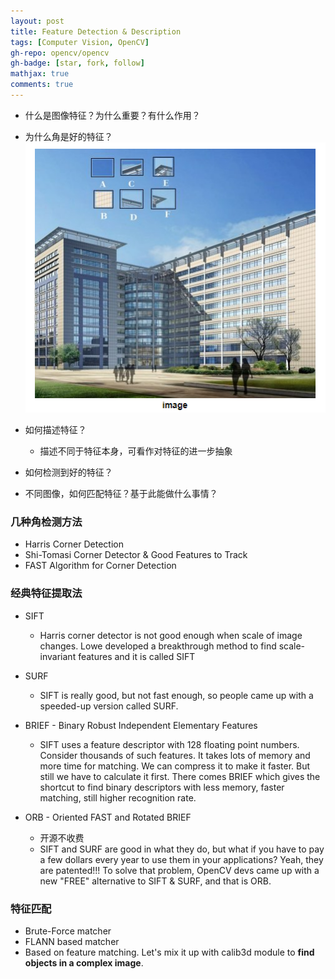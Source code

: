 ```yaml
---
layout: post
title: Feature Detection & Description
tags: [Computer Vision, OpenCV]
gh-repo: opencv/opencv
gh-badge: [star, fork, follow]
mathjax: true
comments: true
---
```


* 什么是图像特征？为什么重要？有什么作用？
* 为什么角是好的特征？  
![](../img/post/good_feature_explanation.png)
* 如何描述特征？
    - 描述不同于特征本身，可看作对特征的进一步抽象

* 如何检测到好的特征？
* 不同图像，如何匹配特征？基于此能做什么事情？

### 几种角检测方法
* Harris Corner Detection
* Shi-Tomasi Corner Detector & Good Features to Track
* FAST Algorithm for Corner Detection

### 经典特征提取法
* SIFT
    - Harris corner detector is not good enough when scale of image changes. Lowe developed a breakthrough method to find scale-invariant features and it is called SIFT

* SURF
    - SIFT is really good, but not fast enough, so people came up with a speeded-up version called SURF.

* BRIEF - Binary Robust Independent Elementary Features
    - SIFT uses a feature descriptor with 128 floating point numbers. Consider thousands of such features. It takes lots of memory and more time for matching. We can compress it to make it faster. But still we have to calculate it first. There comes BRIEF which gives the shortcut to find binary descriptors with less memory, faster matching, still higher recognition rate.

* ORB - Oriented FAST and Rotated BRIEF
    - 开源不收费
    - SIFT and SURF are good in what they do, but what if you have to pay a few dollars every year to use them in your applications? Yeah, they are patented!!! To solve that problem, OpenCV devs came up with a new "FREE" alternative to SIFT & SURF, and that is ORB.

### 特征匹配
- Brute-Force matcher
- FLANN based matcher
- Based on feature matching. Let's mix it up with calib3d module to **find objects in a complex image**.